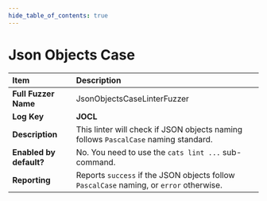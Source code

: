 ```yaml
--- 
hide_table_of_contents: true
---
```


# Json Objects Case

| Item                                                                | Description                                                                                   |
|:--------------------------------------------------------------------|:----------------------------------------------------------------------------------------------|
| **Full Fuzzer Name**                                                | JsonObjectsCaseLinterFuzzer                                                                   |
| **Log Key**                                                         | **JOCL**                                                                                      |
| **Description**                                                     | This linter will check if JSON objects naming follows `PascalCase` naming standard.           |
| **Enabled by default?**                                             | No. You need to use the `cats lint ...` sub-command.                                          |                                                                                                                                                                                                                                                                                                                                                                                                                                     |
| **Reporting**                                                       | Reports `success` if the JSON objects follow `PascalCase` naming, or `error` otherwise.       | 
